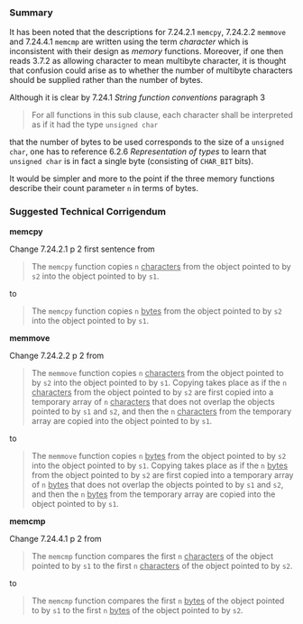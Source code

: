 ### Summary

It has been noted that the descriptions for 7.24.2.1 `memcpy`, 7.24.2.2
`memmove` and 7.24.4.1 `memcmp` are written using the term *character* which is
inconsistent with their design as *memory* functions. Moreover, if one then
reads 3.7.2 as allowing character to mean multibyte character, it is thought
that confusion could arise as to whether the number of multibyte characters
should be supplied rather than the number of bytes.

Although it is clear by 7.24.1 *String function conventions* paragraph 3

> For all functions in this sub clause, each character shall be interpreted as if
> it had the type `unsigned char`

that the number of bytes to be used corresponds to the size of a `unsigned
char`, one has to reference 6.2.6 *Representation of types* to learn that
`unsigned char` is in fact a single byte (consisting of `CHAR_BIT` bits).

It would be simpler and more to the point if the three memory functions describe
their count parameter `n` in terms of bytes.

### Suggested Technical Corrigendum

**memcpy**

Change 7.24.2.1 p 2 first sentence from

> The `memcpy` function copies `n` <u>characters</u> from the object pointed to by
> `s2` into the object pointed to by `s1`.

to

> The `memcpy` function copies `n` <u>bytes</u> from the object pointed to by `s2`
> into the object pointed to by `s1`.

**memmove**

Change 7.24.2.2 p 2 from

> The `memmove` function copies `n` <u>characters</u> from the object pointed to
> by `s2` into the object pointed to by `s1`. Copying takes place as if the `n`
> <u>characters</u> from the object pointed to by `s2` are first copied into a
> temporary array of `n` <u>characters</u> that does not overlap the objects
> pointed to by `s1` and `s2`, and then the `n` <u>characters</u> from the
> temporary array are copied into the object pointed to by `s1`.

to

> The `memmove` function copies `n` <u>bytes</u> from the object pointed to by
> `s2` into the object pointed to by `s1`. Copying takes place as if the `n`
> <u>bytes</u> from the object pointed to by `s2` are first copied into a
> temporary array of `n` <u>bytes</u> that does not overlap the objects pointed to
> by `s1` and `s2`, and then the `n` <u>bytes</u> from the temporary array are
> copied into the object pointed to by `s1`.

**memcmp**

Change 7.24.4.1 p 2 from

> The `memcmp` function compares the first `n` <u>characters</u> of the object
> pointed to by `s1` to the first `n` <u>characters</u> of the object pointed to
> by `s2`.

to

> The `memcmp` function compares the first `n` <u>bytes</u> of the object pointed
> to by `s1` to the first `n` <u>bytes</u> of the object pointed to by `s2`.
